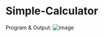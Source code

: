 # Simple-Calculator
Program & Output: 
![image](https://github.com/rutujadpawar/Simple-Calculator/assets/122771999/ac843f1b-8a57-4615-be69-3e26ac9a38b1)

